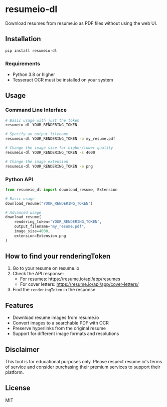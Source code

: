 # resumeio-dl

Download resumes from resume.io as PDF files without using the web UI.

## Installation

```bash
pip install resumeio-dl
```

### Requirements

- Python 3.8 or higher
- Tesseract OCR must be installed on your system

## Usage

### Command Line Interface

```bash
# Basic usage with just the token
resumeio-dl YOUR_RENDERING_TOKEN

# Specify an output filename
resumeio-dl YOUR_RENDERING_TOKEN -o my_resume.pdf

# Change the image size for higher/lower quality
resumeio-dl YOUR_RENDERING_TOKEN -s 4000

# Change the image extension
resumeio-dl YOUR_RENDERING_TOKEN -e png
```

### Python API

```python
from resumeio_dl import download_resume, Extension

# Basic usage
download_resume("YOUR_RENDERING_TOKEN")

# Advanced usage
download_resume(
    rendering_token="YOUR_RENDERING_TOKEN",
    output_filename="my_resume.pdf",
    image_size=4000,
    extension=Extension.png
)
```

## How to find your renderingToken

1. Go to your resume on resume.io
2. Check the API response:
   - For resumes: https://resume.io/api/app/resumes
   - For cover letters: https://resume.io/api/app/cover-letters/
3. Find the `renderingToken` in the response

## Features

- Download resume images from resume.io
- Convert images to a searchable PDF with OCR
- Preserve hyperlinks from the original resume
- Support for different image formats and resolutions

## Disclaimer

This tool is for educational purposes only. Please respect resume.io's terms of service and consider purchasing their premium services to support their platform.

## License

MIT
